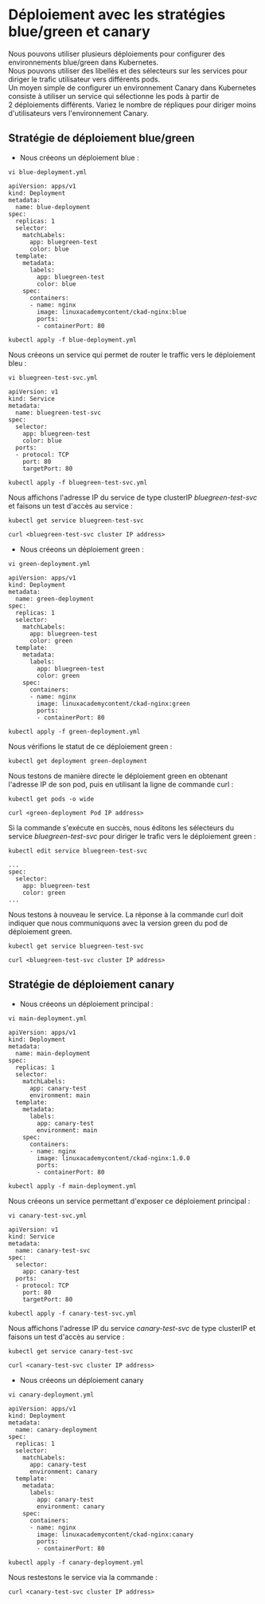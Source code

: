 # Déploiement avec les stratégies blue/green et canary
Nous pouvons utiliser plusieurs déploiements pour configurer des environnements blue/green dans Kubernetes.<br>
Nous pouvons utiliser des libellés et des sélecteurs sur les services pour diriger le trafic utilisateur vers différents pods.<br>
Un moyen simple de configurer un environnement Canary dans Kubernetes consiste à utiliser un service qui sélectionne les pods à partir de 2 déploiements différents. Variez le nombre de répliques pour diriger moins d'utilisateurs vers l'environnement Canary.

## Stratégie de déploiement blue/green
- Nous créeons un déploiement blue :
```
vi blue-deployment.yml
```

```
apiVersion: apps/v1
kind: Deployment
metadata:
  name: blue-deployment
spec:
  replicas: 1
  selector:
    matchLabels:
      app: bluegreen-test
      color: blue
  template:
    metadata:
      labels:
        app: bluegreen-test
        color: blue
    spec:
      containers:
      - name: nginx
        image: linuxacademycontent/ckad-nginx:blue
        ports:
        - containerPort: 80
```

```
kubectl apply -f blue-deployment.yml
```

Nous créeons un service qui permet de router le traffic vers le déploiement bleu :
```
vi bluegreen-test-svc.yml
```

```
apiVersion: v1
kind: Service
metadata:
  name: bluegreen-test-svc
spec:
  selector:
    app: bluegreen-test
    color: blue
  ports:
  - protocol: TCP
    port: 80
    targetPort: 80
```

```
kubectl apply -f bluegreen-test-svc.yml
```

Nous affichons l'adresse IP du service de type clusterIP *bluegreen-test-svc* et faisons un test d'accès au service :
```
kubectl get service bluegreen-test-svc
```

```
curl <bluegreen-test-svc cluster IP address>
```

- Nous créeons un déploiement green :
```
vi green-deployment.yml
```

```
apiVersion: apps/v1
kind: Deployment
metadata:
  name: green-deployment
spec:
  replicas: 1
  selector:
    matchLabels:
      app: bluegreen-test
      color: green
  template:
    metadata:
      labels:
        app: bluegreen-test
        color: green
    spec:
      containers:
      - name: nginx
        image: linuxacademycontent/ckad-nginx:green
        ports:
        - containerPort: 80
```

```
kubectl apply -f green-deployment.yml
```

Nous vérifions le statut de ce déploiement green :
```
kubectl get deployment green-deployment
```

Nous testons de manière directe le déploiement green en obtenant l'adresse IP de son pod, puis en utilisant la ligne de commande curl :
```
kubectl get pods -o wide
```

```
curl <green-deployment Pod IP address>
```

Si la commande s'exécute en succès, nous éditons les sélecteurs du service *bluegreen-test-svc* pour diriger le trafic vers le déploiement green :
```
kubectl edit service bluegreen-test-svc
```

```
...
spec:
  selector:
    app: bluegreen-test
    color: green
...    
```

Nous testons à nouveau le service. La réponse à la commande curl doit indiquer que nous communiquons avec la version green du pod de déploiement green.
```
kubectl get service bluegreen-test-svc
```

```
curl <bluegreen-test-svc cluster IP address>
```

## Stratégie de déploiement canary
- Nous créeons un déploiement principal :
```
vi main-deployment.yml
```

```
apiVersion: apps/v1
kind: Deployment
metadata:
  name: main-deployment
spec:
  replicas: 1
  selector:
    matchLabels:
      app: canary-test
      environment: main
  template:
    metadata:
      labels:
        app: canary-test
        environment: main
    spec:
      containers:
      - name: nginx
        image: linuxacademycontent/ckad-nginx:1.0.0
        ports:
        - containerPort: 80
```

```
kubectl apply -f main-deployment.yml
```

Nous créeons un service permettant d'exposer ce déploiement principal :
```
vi canary-test-svc.yml
```

```
apiVersion: v1
kind: Service
metadata:
  name: canary-test-svc
spec:
  selector:
    app: canary-test
  ports:
  - protocol: TCP
    port: 80
    targetPort: 80
```

```
kubectl apply -f canary-test-svc.yml
```

Nous affichons l'adresse IP du service *canary-test-svc* de type clusterIP et faisons un test d'accès au service :
```
kubectl get service canary-test-svc
```

```
curl <canary-test-svc cluster IP address>
```

- Nous créeons un déploiement canary
```
vi canary-deployment.yml
```

```
apiVersion: apps/v1
kind: Deployment
metadata:
  name: canary-deployment
spec:
  replicas: 1
  selector:
    matchLabels:
      app: canary-test
      environment: canary
  template:
    metadata:
      labels:
        app: canary-test
        environment: canary
    spec:
      containers:
      - name: nginx
        image: linuxacademycontent/ckad-nginx:canary
        ports:
        - containerPort: 80
```

```
kubectl apply -f canary-deployment.yml
```

Nous restestons le service via la commande :
```
curl <canary-test-svc cluster IP address>
```
